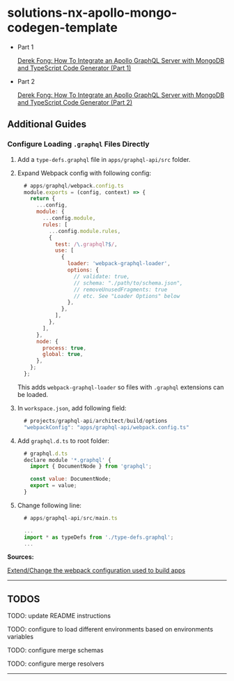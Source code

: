 # solutions-nx-apollo-mongo-codegen-template

- Part 1

  [Derek Fong: How To Integrate an Apollo GraphQL Server with MongoDB and TypeScript Code Generator (Part 1)](https://medium.com/free-code-camp/build-an-apollo-graphql-server-with-typescript-and-webpack-hot-module-replacement-hmr-3c339d05184f)

- Part 2

  [Derek Fong: How To Integrate an Apollo GraphQL Server with MongoDB and TypeScript Code Generator (Part 2)](https://medium.com/free-code-camp/build-an-apollo-graphql-server-with-typescript-and-webpack-hot-module-replacement-hmr-3c339d05184f)

## Additional Guides

### Configure Loading `.graphql` Files Directly

1. Add a `type-defs.graphql` file in `apps/graphql-api/src` folder.

2. Expand Webpack config with following config:

   ```javascript
     # apps/graphql/webpack.config.ts
     module.exports = (config, context) => {
       return {
         ...config,
         module: {
           ...config.module,
           rules: [
             ...config.module.rules,
             {
               test: /\.graphql?$/,
               use: [
                 {
                   loader: 'webpack-graphql-loader',
                   options: {
                     // validate: true,
                     // schema: "./path/to/schema.json",
                     // removeUnusedFragments: true
                     // etc. See "Loader Options" below
                   },
                 },
               ],
             },
           ],
         },
         node: {
           process: true,
           global: true,
         },
       };
     };
   ```

   This adds `webpack-graphql-loader` so files with `.graphql` extensions can be loaded.

3. In `workspace.json`, add following field:

   ```javascript
     # projects/graphql-api/architect/build/options
     "webpackConfig": "apps/graphql-api/webpack.config.ts"
   ```

4. Add `graphql.d.ts` to root folder:

   ```javascript
     # graphql.d.ts
     declare module '*.graphql' {
       import { DocumentNode } from 'graphql';

       const value: DocumentNode;
       export = value;
     }
   ```

5. Change following line:

   ```javascript
     # apps/graphql-api/src/main.ts

     ...
     import * as typeDefs from './type-defs.graphql';
     ...
   ```

**Sources:**

[Extend/Change the webpack configuration used to build apps](https://connect.nrwl.io/app/cookbook/4CjE7wgoOyYU3ri08GCAr7)

---

## TODOS

TODO: update README instructions

TODO: configure to load different environments based on environments variables

TODO: configure merge schemas

TODO: configure merge resolvers

---
